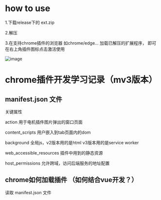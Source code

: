# how to use

1.下载release下的 ext.zip

2.解压

3.在支持chrome插件的浏览器 如chrome/edge... 加载已解压的扩展程序， 即可在右上角插件图标点击激活使用

![image](https://github.com/blakelu/chat_chrome_ext/assets/13463232/7a5a1670-ca08-48d0-99fe-e9d7c8cda3c8)



# chrome插件开发学习记录（mv3版本）

## manifest.json 文件
关键属性

action 用于电机插件图片弹出的窗口页面

content_scripts  用户嵌入到tab页面内的dom

background 全局js，v2版本用的是html v3版本用的是service worker

web_accessible_resources 插件中用到的静态资源

host_permissions  允许跨域，访问后端服务的地址配置


## chrome如何加载插件  （如何结合vue开发？）
读取 manifest.json 文件
